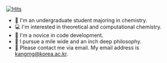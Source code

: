 [![Hits](https://hits.seeyoufarm.com/api/count/incr/badge.svg?url=https%3A%2F%2Fgithub.com%2Fkangmg&count_bg=%2379C83D&title_bg=%23555555&icon=&icon_color=%23E7E7E7&title=hits&edge_flat=false)](https://hits.seeyoufarm.com)

* 🧪 I'm an undergraduate student majoring in chemistry.
* 💻 I'm interested in theoretical and computational chemistry.
* 🐣 I'm a novice in code development.
* 🔎 I pursue a mile wide and an inch deep philosophy.
* 📧 Please contact me via email. My email address is kangmg@korea.ac.kr.
